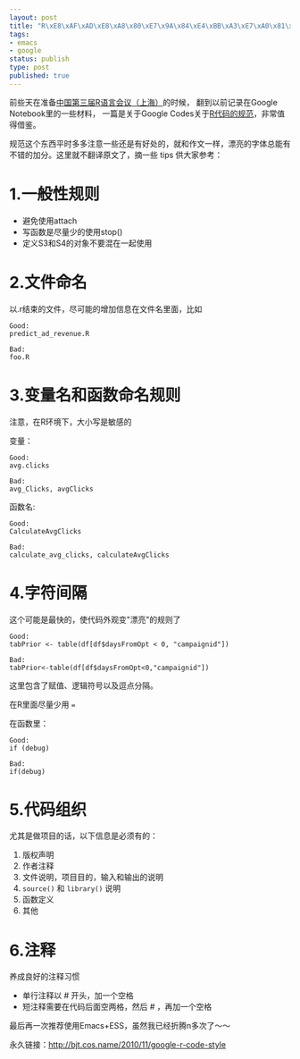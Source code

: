 ```yaml
--- 
layout: post
title: "R\xE8\xAF\xAD\xE8\xA8\x80\xE7\x9A\x84\xE4\xBB\xA3\xE7\xA0\x81\xE8\xA7\x84\xE8\x8C\x83"
tags: 
- emacs
- google
status: publish
type: post
published: true
---
```

前些天在准备<a href="http://cos.name/chinar/chinar-2010/" target="_blank">中国第三届R语言会议（上海）</a>的时候，
翻到以前记录在Google Notebook里的一些材料，
一篇是关于Google Codes关于<a href="http://google-styleguide.googlecode.com/svn/trunk/google-r-style.html">R代码的规范</a>，非常值得借鉴。

规范这个东西平时多多注意一些还是有好处的，就和作文一样，漂亮的字体总能有不错的加分。这里就不翻译原文了，摘一些 tips 供大家参考：


# 1.一般性规则

<ul>
	<li>避免使用attach</li>
	<li>写函数是尽量少的使用stop()</li>
	<li>定义S3和S4的对象不要混在一起使用</li>
</ul>

# 2.文件命名

以.r结束的文件，尽可能的增加信息在文件名里面，比如

    Good:
    predict_ad_revenue.R
    
    Bad:
    foo.R

# 3.变量名和函数命名规则

注意，在R环境下，大小写是敏感的

变量：

    Good:               
    avg.clicks
              
    Bad:                
    avg_Clicks, avgClicks

函数名:

    Good:                                                                           
    CalculateAvgClicks                      
                                            
    Bad:                                                                            
    calculate_avg_clicks, calculateAvgClicks


# 4.字符间隔

这个可能是最快的，使代码外观变"漂亮"的规则了

    Good:
    tabPrior <- table(df[df$daysFromOpt < 0, "campaignid"])
                                                           
    Bad:
    tabPrior<-table(df[df$daysFromOpt<0,"campaignid"])     

这里包含了赋值、逻辑符号以及逗点分隔。

在R里面尽量少用 `=`

在函数里：

    Good:
    if (debug)

    Bad:
    if(debug)

# 5.代码组织

尤其是做项目的话，以下信息是必须有的：
<ol>
	<li>版权声明</li>
	<li>作者注释</li>
	<li>文件说明，项目目的，输入和输出的说明</li>
	<li><code>source()</code> 和 <code>library()</code> 说明</li>
	<li>函数定义</li>
	<li>其他</li>
</ol>

# 6.注释

养成良好的注释习惯
<ul>
	<li>单行注释以 # 开头，加一个空格</li>
	<li>短注释需要在代码后面空两格，然后 # ，再加一个空格</li>
</ul>
最后再一次推荐使用Emacs+ESS，虽然我已经折腾n多次了～～

永久链接：<http://bjt.cos.name/2010/11/google-r-code-style>
